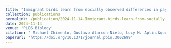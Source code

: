 ```yaml
---
title: "Immigrant birds learn from socially observed differences in payoffs when their environment changes"
collection: publications
permalink: /publication/2024-11-14-Immigrant-birds-learn-from-socially-observed
date: 2024-11-14
venue: 'PLOS Biology'
citation: ' Michael Chimento, Gustavo Alarcon-Nieto, Lucy M. Aplin.&quot; PLOS Biology, 2024.'
paperurl: 'https://doi.org/10.1371/journal.pbio.3002699'
---
```

